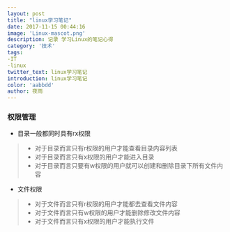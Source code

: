 ```yaml
---  
layout: post  
title: "linux学习笔记"  
date: 2017-11-15 00:44:16  
image: 'Linux-mascot.png'  
description: 记录 学习Linux的笔记心得  
category: '技术'  
tags:  
-IT  
-linux  
twitter_text: linux学习笔记  
introduction: linux学习笔记  
color: 'aabbdd'  
author: 夜雨  
---  
```


### 权限管理

- 目录一般都同时具有rx权限

> - 对于目录而言只有r权限的用户才能查看目录内容列表
> - 对于目录而言只有x权限的用户才能进入目录
> - 对于目录而言只要有w权限的用户就可以创建和删除目录下所有文件内容

- 文件权限

> - 对于文件而言只有r权限的用户才能都去查看文件内容
> - 对于文件而言只有w权限的用户才能删除修改文件内容
> - 对于文件而言只有x权限的用户才能执行文件
